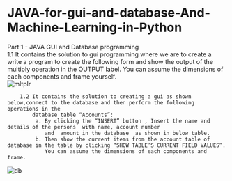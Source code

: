 # JAVA-for-gui-and-database-And-Machine-Learning-in-Python
Part 1 - JAVA GUI and Database programming  
      1.1 It contains the solution to  gui programming where we are to create a write a program
          to create the following  form  and show the output of the multiply operation in the OUTPUT label. 
          You can assume the dimensions of each components and frame yourself.      
![mltplr](https://user-images.githubusercontent.com/99060952/211167609-45914a99-68f5-4edf-bac2-5249fb7eee06.PNG)



        1.2 It contains the solution to creating a gui as shown below,connect to the database and then perform the following operations in the 
            database table “Accounts”:
             a. By clicking the “INSERT” button , Insert the name and details of the persons  with name, account number 
                and  amount in the database  as shown in below table. 
             b. Then show the current items from the account table of database in the table by clicking “SHOW TABLE’S CURRENT FIELD VALUES”.  
                You can assume the dimensions of each components and frame.

![db](https://user-images.githubusercontent.com/99060952/211168001-69837f3d-8d11-416c-a00b-0ba050e46381.PNG)

